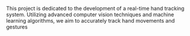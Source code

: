 This project is dedicated to the development of a real-time hand tracking system. Utilizing advanced computer vision techniques and machine learning algorithms, we aim to accurately track hand movements and gestures
